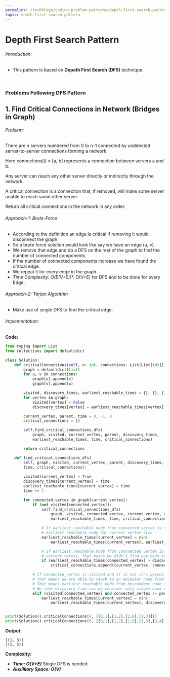 ```yaml
---
permalink: /techblogs/coding-problem-patterns/depth-first-search-pattern
topic: depth-first-search-pattern
---
```




# Depth First Search Pattern

###### Introduction:

- This pattern is based on **Depath First Search (DFS)** technique.

<br>

### Problems Following DFS Pattern

## 1. Find Critical Connections in Network (Bridges in Graph)

###### Problem:

There are n servers numbered from 0 to n-1 connected by undirected server-to-server connections forming a network.

Here connections[i] = [a, b] represents a connection between servers a and b. 

Any server can reach any other server directly or indirectly through the network.

A critical connection is a connection that, if removed, will make some server unable to reach some other server.

Return all critical connections in the network in any order.

###### Approach-1: Brute-Force

- According to the definition an edge is critical if removing it would disconnect the graph.
- So a brute force solution would look like say we have an edge (u, v).
- We remove that edge and do a DFS on the rest of the graph to find the number of connected components.
- If the number of connected components increase we have found the critical edge.
- We repeat it for every edge in the graph.
- **Time Complexity:  O(E*(V+E))**.  O(V+E) for DFS and to be done for every Edge.

###### Approach-2: Tarjan Algorithm

- Make use of single DFS to find the critical edge.

###### Implementation:

**Code:**

```python
from typing import List
from collections import defaultdict

class Solution:
    def criticalConnections(self, n: int, connections: List[List[int]]) -> List[List[int]]:
        graph = defaultdict(list)
        for u, v in connections:
            graph[u].append(v)
            graph[v].append(u)

        visited, discovery_times, earliest_reachable_times = {}, {}, {}
        for vertex in graph:
            visited[vertex] = False
            discovery_times[vertex] = earliest_reachable_times[vertex] = -1

        current_vertex, parent, time = 0, -1, 0
        critical_connections = []

        self.find_critical_connections_dfs(
            graph, visited, current_vertex, parent, discovery_times, 
            earliest_reachable_times, time, critical_connections)

        return critical_connections

    def find_critical_connections_dfs(
        self, graph, visited, current_vertex, parent, discovery_times, earliest_reachable_times, 
        time, critical_connections):
        
        visited[current_vertex] = True
        discovery_times[current_vertex] = time
        earliest_reachable_times[current_vertex] = time
        time += 1

        for connected_vertex in graph[current_vertex]:
            if (not visited[connected_vertex]):
                self.find_critical_connections_dfs(
                    graph, visited, connected_vertex, current_vertex, discovery_times, 
                    earliest_reachable_times, time, critical_connections)

                # If earliest reachable node from connected vertex is smaller, then update the 
                # earliest reachable node for current vertex also
                earliest_reachable_times[current_vertex] = min(
                    earliest_reachable_times[current_vertex], earliest_reachable_times[connected_vertex])

                # If earliest reachable node from connnected vertex is still greater than disovery time of 
                # current vertex, that means we didn't find any back edge and this edge is critical
                if (earliest_reachable_times[connected_vertex] > discovery_times[current_vertex]):
                    critical_connections.append([current_vertex, connected_vertex])

            # If connected_vertex is visited and it is not it's parent, that mean we found a back edge (circle)
            # That means we are able to reach to an ancestor node from a descendent node
            # That means earliest reachable node from descendent node now is discovery time of ancestor node
            # We take discovery time coz we consider only single back edge and not the multiple or combination
            elif (visited[connected_vertex] and connected_vertex != parent):
                earliest_reachable_times[current_vertex] = min(
                    earliest_reachable_times[current_vertex], discovery_times[connected_vertex])


print(Solution().criticalConnections(4, [[0,1],[1,2],[2,0],[1,3]]))
print(Solution().criticalConnections(6, [[0,1],[1,2],[2,0],[1,3],[3,4],[4,5],[5,3]]))
```

**Output:**

```
[(1, 3)]
[(1, 3)]
```

**Complexity:**

- ***Time: O(V+E)*** Single DFS is needed.
- ***Auxilliary Space: O(V)*** 

<br>

<br>



